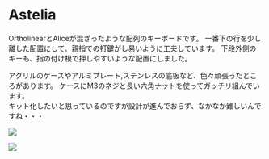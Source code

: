 # Astelia

OrtholinearとAliceが混ざったような配列のキーボードです。
一番下の行を少し離した配置にして、親指での打鍵がし易いように工夫しています。
下段外側のキーも、指の付け根で押しやすいような配置にしました。

アクリルのケースやアルミプレート,ステンレスの底板など、色々頑張ったところがあります。
ケースにM3のネジと長い六角ナットを使ってガッチリ組んでいます。  
キット化したいと思っているのですが設計が進んでおらず、なかなか難しいんですね・・・

![](https://i.gyazo.com/5dbcc87c489578e5ccc04d4f83c4ab41.jpg)


![](https://i.gyazo.com/24a4c22ab2df5d84b6dad551c362b6ec.jpg)
